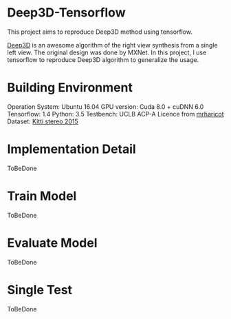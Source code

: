 # Deep3D-Tensorflow
This project aims to reproduce Deep3D method using tensorflow.

[Deep3D](https://github.com/piiswrong/deep3d) is an awesome algorithm of the right view synthesis from a single left view. The original design was done by MXNet. In this project, I use tensorflow to reproduce Deep3D algorithm to generalize the usage. 

# Building Environment
Operation System: Ubuntu 16.04
GPU version: Cuda 8.0 + cuDNN 6.0
Tensorflow: 1.4
Python: 3.5
Testbench: UCLB ACP-A Licence from [mrharicot](https://github.com/mrharicot/monodepth/blob/master/LICENSE)
Dataset: [Kitti stereo 2015](http://www.cvlibs.net/datasets/kitti/eval_scene_flow.php?benchmark=stereo)

# Implementation Detail
ToBeDone

# Train Model
ToBeDone

# Evaluate Model
ToBeDone

# Single Test 
ToBeDone
